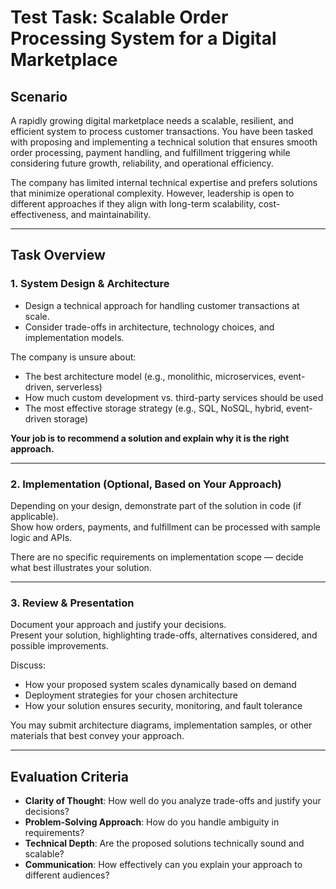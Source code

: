 # Test Task: Scalable Order Processing System for a Digital Marketplace

## Scenario

A rapidly growing digital marketplace needs a scalable, resilient, and efficient system to process customer transactions. You have been tasked with proposing and implementing a technical solution that ensures smooth order processing, payment handling, and fulfillment triggering while considering future growth, reliability, and operational efficiency.

The company has limited internal technical expertise and prefers solutions that minimize operational complexity. However, leadership is open to different approaches if they align with long-term scalability, cost-effectiveness, and maintainability.

---

## Task Overview

### 1. System Design & Architecture

- Design a technical approach for handling customer transactions at scale.
- Consider trade-offs in architecture, technology choices, and implementation models.

The company is unsure about:

- The best architecture model (e.g., monolithic, microservices, event-driven, serverless)
- How much custom development vs. third-party services should be used
- The most effective storage strategy (e.g., SQL, NoSQL, hybrid, event-driven storage)

**Your job is to recommend a solution and explain why it is the right approach.**

---

### 2. Implementation (Optional, Based on Your Approach)

Depending on your design, demonstrate part of the solution in code (if applicable).  
Show how orders, payments, and fulfillment can be processed with sample logic and APIs.  

There are no specific requirements on implementation scope — decide what best illustrates your solution.

---

### 3. Review & Presentation

Document your approach and justify your decisions.  
Present your solution, highlighting trade-offs, alternatives considered, and possible improvements.

Discuss:

- How your proposed system scales dynamically based on demand
- Deployment strategies for your chosen architecture
- How your solution ensures security, monitoring, and fault tolerance

You may submit architecture diagrams, implementation samples, or other materials that best convey your approach.

---

## Evaluation Criteria

- **Clarity of Thought**: How well do you analyze trade-offs and justify your decisions?
- **Problem-Solving Approach**: How do you handle ambiguity in requirements?
- **Technical Depth**: Are the proposed solutions technically sound and scalable?
- **Communication**: How effectively can you explain your approach to different audiences?
